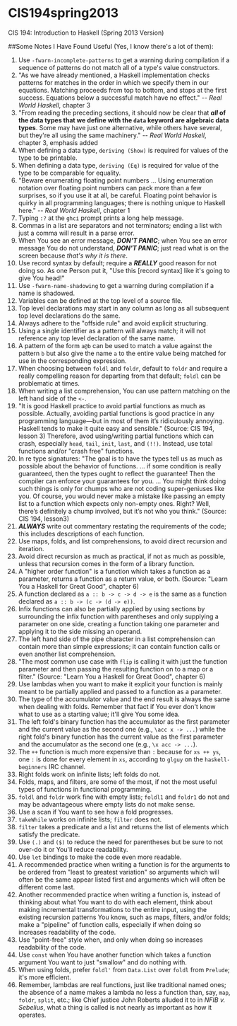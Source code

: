 CIS194spring2013
================

CIS 194: Introduction to Haskell (Spring 2013 Version)

##Some Notes I Have Found Useful (Yes, I know there's a lot of them):
1. Use `-fwarn-incomplete-patterns` to get a warning during compilation if a sequence of patterns do not match all of a type's value constructors.
2. "As we have already mentioned, a Haskell implementation checks patterns for matches in the order in which we specify them in our equations. Matching proceeds from top to bottom, and stops at the first success. Equations below a successful match have no effect." -- *Real World Haskell*, chapter 3
3. "From reading the preceding sections, it should now be clear that ***all* of the data types that we define with the `data` keyword are algebraic data types**. Some may have just one alternative, while others have several, but they're all using the same machinery." -- *Real World Haskell*, chapter 3, emphasis added
4. When defining a data type, `deriving (Show)` is required for values of the type to be printable.
5. When defining a data type, `deriving (Eq)` is required for value of the type to be comparable for equality.
6. "Beware enumerating floating point numbers ... Using enumeration notation over floating point numbers can pack more than a few surprises, so if you use it at all, be careful. Floating point behavior is quirky in all programming languages; there is nothing unique to Haskell here." -- *Real World Haskell*, chapter 1
7. Typing `:?` at the `ghci` prompt prints a long help message.
8. Commas in a list are separators and not terminators; ending a list with just a comma will result in a parse error.
9. When You see an error message, ***DON'T PANIC***; when You see an error message You do not understand, ***DON'T PANIC***; just read what is on the screen because *that's why it is there*.
10. Use record syntax by default; require a ***REALLY*** good reason for not doing so. As one Person put it, "Use this [record syntax] like it's going to give You head!"
11. Use `-fwarn-name-shadowing` to get a warning during compilation if a name is shadowed.
12. Variables can be defined at the top level of a source file.
13. Top level declarations may start in any column as long as all subsequent top level declarations do the same.
14. Always adhere to the "offside rule" and avoid explicit structuring.
15. Using a single identifier as a pattern will always match; it will not reference any top level declaration of the same name.
16. A pattern of the form `a@b` can be used to match a value against the pattern `b` but also give the name `a` to the entire value being matched for use in the corresponding expression.
17. When choosing between `foldl` and `foldr`, default to `foldr` and require a really compelling reason for departing from that default; `foldl` can be problematic at times.
18. When writing a list comprehension, You can use pattern matching on the left hand side of the `<-`.
19. "It is good Haskell practice to avoid partial functions as much as possible. Actually, avoiding partial functions is good practice in any programming language—but in most of them it’s ridiculously annoying. Haskell tends to make it quite easy and sensible." (Source: CIS 194, lesson 3) Therefore, avod using/writing partial functions which can crash, especially `head`, `tail`, `init`, `last`, and `(!!)`. Instead, use total functions and/or "crash free" functions.
20. In re type signatures: "The goal is to have the types tell us as much as possible about the behavior of functions. ... if some condition is really guaranteed, then the types ought to reflect the guarantee! Then the compiler can enforce your guarantees for you. ... You might think doing such things is only for chumps who are not coding super-geniuses like you. Of course, you would never make a mistake like passing an empty list to a function which expects only non-empty ones. Right? Well, there’s definitely a chump involved, but it’s not who you think." (Source: CIS 194, lesson3)
21. ***ALWAYS*** write out commentary restating the requirements of the code; this includes descriptions of each function.
22. Use maps, folds, and list comprehensions, to avoid direct recursion and iteration.
23. Avoid direct recursion as much as practical, if not as much as possible, unless that recursion comes in the form of a library function.
24. A "higher order function" is a function which takes a function as a parameter, returns a function as a return value, or both. (Source: "Learn You a Haskell for Great Good", chapter 6)
25. A function declared as `a :: b -> c -> d -> e` is the same as a function declared as `a :: b -> (c -> (d -> e))`.
26. Infix functions can also be partially applied by using sections by surrounding the infix function with parentheses and only supplying a parameter on one side, creating a function taking one parameter and applying it to the side missing an operand.
27. The left hand side of the pipe character in a list comprehension can contain more than simple expressions; it can contain function calls or even another list comprehension.
28. "The most common use case with `flip` is calling it with just the function parameter and then passing the resulting function on to a map or a filter." (Source: "Learn You a Haskell for Great Good", chapter 6)
29. Use lambdas when you want to make it explicit your function is mainly meant to be partially applied and passed to a function as a parameter.
30. The type of the accumulator value and the end result is always the same when dealing with folds.  Remember that fact if You ever don't know what to use as a starting value; it'll give You some idea.
31. The left fold's binary function has the accumulator as the first parameter and the current value as the second one (e.g., `\acc x -> ...`) while the right fold's binary function has the current value as the first parameter and the accumulator as the second one (e.g., `\x acc -> ...`).
32. The `++` function is much more expensive than `:` because for `xs ++ ys`, one `:` is done for every element in `xs`, according to `glguy` on the `haskell-beginners` IRC channel.
33. Right folds work on infinite lists; left folds do not.
34. Folds, maps, and filters, are some of the most, if not the most useful types of functions in functional programming.
35. `foldl` and `foldr` work fine with empty lists; `foldl1` and `foldr1` do not and may be advantageous where empty lists do not make sense.
36. Use a scan if You want to see how a fold progresses.
37. `takeWhile` works on infinite lists; `filter` does not.
38. `filter` takes a predicate and a list and returns the list of elements which satisfy the predicate.
39. Use `(.)` and `($)` to reduce the need for parentheses but be sure to not over-do it or You'll reduce readability.
40. Use `let` bindings to make the code even more readable.
41. A recommended practice when writing a function is for the arguments to be ordered from "least to greatest variation" so arguments which will often be the same appear listed first and arguments which will often be different come last.
42. Another recommended practice when writing a function is, instead of thinking about what You want to do with each element, think about making incremental transformations to the entire input, using the existing recursion patterns You know, such as maps, filters, and/or folds; make a "pipeline" of function calls, especially if when doing so increases readability of the code.
43. Use "point-free" style when, and only when doing so increases readability of the code.
44. Use `const` when You have another function which takes a function argument You want to just "swallow" and do nothing with.
45. When using folds, prefer `foldl'` from `Data.List` over `foldl` from `Prelude`; it's more efficient.
46. Remember, lambdas are real functions, just like traditional named ones; the absence of a name makes a lambda no less a function than, say, `map`, `foldr`, `split`, etc.; like Chief justice John Roberts alluded it to in *NFIB v. Sebelius*, what a thing is called is not nearly as important as how it operates.
